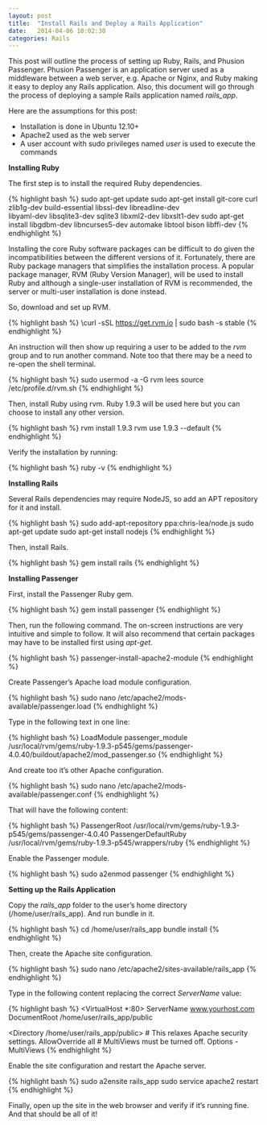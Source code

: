 ```yaml
---
layout: post
title:  "Install Rails and Deploy a Rails Application"
date:   2014-04-06 10:02:30
categories: Rails
---
```


This post will outline the process of setting up Ruby, Rails, and Phusion Passenger. Phusion Passenger is an application server used as a middleware between a web server, e.g. Apache or Nginx, and Ruby making it easy to deploy any Rails application. Also, this document will go through the process of deploying a sample Rails application named *rails_app*. 

Here are the assumptions for this post:

* Installation is done in Ubuntu 12.10+
* Apache2 used as the web server
* A user account with sudo privileges named *user* is used to execute the commands

__Installing Ruby__

The first step is to install the required Ruby dependencies.

{% highlight bash %}
sudo apt-get update
sudo apt-get install git-core curl zlib1g-dev build-essential libssl-dev libreadline-dev \
 libyaml-dev libsqlite3-dev sqlite3 libxml2-dev libxslt1-dev
sudo apt-get install libgdbm-dev libncurses5-dev automake libtool bison libffi-dev
{% endhighlight %}

Installing the core Ruby software packages can be difficult to do given the incompatibilities between the different versions of it. Fortunately, there are Ruby package managers that simplifies the installation process. A popular package manager, RVM (Ruby Version Manager), will be used to install Ruby and although a single-user installation of RVM is recommended, the server or multi-user installation is done instead.

So, download and set up RVM.

{% highlight bash %}
\curl -sSL https://get.rvm.io | sudo bash -s stable
{% endhighlight %}

An instruction will then show up requiring a user to be added to the *rvm* group and to run another command. Note too that there may be a need to re-open the shell terminal.

{% highlight bash %}
sudo usermod -a -G rvm lees
source /etc/profile.d/rvm.sh
{% endhighlight %}

Then, install Ruby using rvm. Ruby 1.9.3 will be used here but you can choose to install any other version.

{% highlight bash %}
rvm install 1.9.3
rvm use 1.9.3 --default
{% endhighlight %}

Verify the installation by running:

{% highlight bash %}
ruby -v
{% endhighlight %}

__Installing Rails__

Several Rails dependencies may require NodeJS, so add an APT repository for it and install.

{% highlight bash %}
sudo add-apt-repository ppa:chris-lea/node.js
sudo apt-get update
sudo apt-get install nodejs
{% endhighlight %}

Then, install Rails.

{% highlight bash %}
gem install rails
{% endhighlight %}

__Installing Passenger__

First, install the Passenger Ruby gem.

{% highlight bash %}
gem install passenger
{% endhighlight %}

Then, run the following command. The on-screen instructions are very intuitive and simple to follow. It will also recommend that certain packages may have to be installed first using *apt-get*.

{% highlight bash %}
passenger-install-apache2-module
{% endhighlight %}

Create Passenger’s Apache load module configuration.

{% highlight bash %}
sudo nano /etc/apache2/mods-available/passenger.load
{% endhighlight %}

Type in the following text in one line:

{% highlight bash %}
LoadModule passenger_module 
 /usr/local/rvm/gems/ruby-1.9.3-p545/gems/passenger-4.0.40/buildout/apache2/mod_passenger.so
{% endhighlight %}

And create too it’s other Apache configuration.

{% highlight bash %}
sudo nano /etc/apache2/mods-available/passenger.conf
{% endhighlight %}

That will have the following content:

{% highlight bash %}
<IfModule mod_passenger.c>
 	PassengerRoot /usr/local/rvm/gems/ruby-1.9.3-p545/gems/passenger-4.0.40
 	PassengerDefaultRuby /usr/local/rvm/gems/ruby-1.9.3-p545/wrappers/ruby
</IfModule>
{% endhighlight %}

Enable the Passenger module.

{% highlight bash %}
sudo a2enmod passenger
{% endhighlight %}

__Setting up the Rails Application__

Copy the *rails_app* folder to the user’s home directory (/home/user/rails\_app). And run bundle in it.

{% highlight bash %}
cd /home/user/rails_app
bundle install
{% endhighlight %}

Then, create the Apache site configuration.

{% highlight bash %}
sudo nano /etc/apache2/sites-available/rails_app
{% endhighlight %}

Type in the following content replacing the correct *ServerName* value:

{% highlight bash %}
<VirtualHost *:80>
  ServerName www.yourhost.com
  DocumentRoot /home/user/rails_app/public

  <Directory /home/user/rails_app/public>
     	# This relaxes Apache security settings.
     	AllowOverride all
     	# MultiViews must be turned off.
     	Options -MultiViews
  </Directory>
</VirtualHost>
{% endhighlight %}

Enable the site configuration and restart the Apache server.

{% highlight bash %}
sudo a2ensite rails_app
sudo service apache2 restart
{% endhighlight %}

Finally, open up the site in the web browser and verify if it’s running fine. And that should be all of it!
